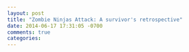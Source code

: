 ```yaml
---
layout: post
title: "Zombie Ninjas Attack: A survivor's retrospective"
date: 2014-06-17 17:31:05 -0700
comments: true
categories: 
---
```

